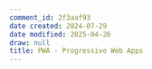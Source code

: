 ```yaml
---
comment_id: 2f3aaf93
date created: 2024-07-29
date modified: 2025-04-26
draw: null
title: PWA - Progressive Web Apps
---
```

